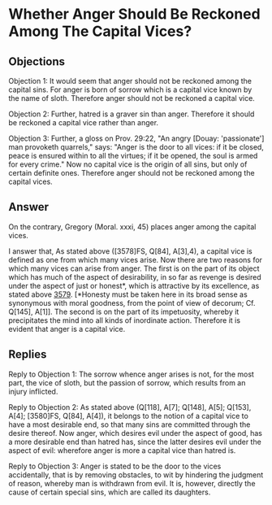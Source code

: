 # Whether Anger Should Be Reckoned Among The Capital Vices?

## Objections

Objection 1: It would seem that anger should not be reckoned among the capital sins. For anger is born of sorrow which is a capital vice known by the name of sloth. Therefore anger should not be reckoned a capital vice.

Objection 2: Further, hatred is a graver sin than anger. Therefore it should be reckoned a capital vice rather than anger.

Objection 3: Further, a gloss on Prov. 29:22, "An angry [Douay: 'passionate'] man provoketh quarrels," says: "Anger is the door to all vices: if it be closed, peace is ensured within to all the virtues; if it be opened, the soul is armed for every crime." Now no capital vice is the origin of all sins, but only of certain definite ones. Therefore anger should not be reckoned among the capital vices.

## Answer

On the contrary, Gregory (Moral. xxxi, 45) places anger among the capital vices.

I answer that, As stated above ([3578]FS, Q[84], A[3],4), a capital vice is defined as one from which many vices arise. Now there are two reasons for which many vices can arise from anger. The first is on the part of its object which has much of the aspect of desirability, in so far as revenge is desired under the aspect of just or honest*, which is attractive by its excellence, as stated above [3579](A[4]). [*Honesty must be taken here in its broad sense as synonymous with moral goodness, from the point of view of decorum; Cf. Q[145], A[1]]. The second is on the part of its impetuosity, whereby it precipitates the mind into all kinds of inordinate action. Therefore it is evident that anger is a capital vice.

## Replies

Reply to Objection 1: The sorrow whence anger arises is not, for the most part, the vice of sloth, but the passion of sorrow, which results from an injury inflicted.

Reply to Objection 2: As stated above (Q[118], A[7]; Q[148], A[5]; Q[153], A[4]; [3580]FS, Q[84], A[4]), it belongs to the notion of a capital vice to have a most desirable end, so that many sins are committed through the desire thereof. Now anger, which desires evil under the aspect of good, has a more desirable end than hatred has, since the latter desires evil under the aspect of evil: wherefore anger is more a capital vice than hatred is.

Reply to Objection 3: Anger is stated to be the door to the vices accidentally, that is by removing obstacles, to wit by hindering the judgment of reason, whereby man is withdrawn from evil. It is, however, directly the cause of certain special sins, which are called its daughters.